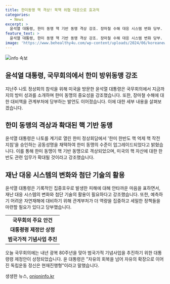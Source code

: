 ```yaml
---
title: 한미동맹 핵 격상! 북핵 위협 대응으로 효과적
categories:
  - News
excerpt: >
  윤석열 대통령, 한미 동맹 핵 기반 동맹 격상 강조. 장마철 수해 대응 시스템 변화 당부. 나토 회의 이후 한미 한반도 핵 억제 핵 작전 지침 채택으로 동맹 업그레이드. 특별재난 대응에 과학기술 활용 강조. 광복 80주년 기념사업 추진안 상정. 윤 대통령, 자유의 확장으로 현재진행형 독립운동 정신 강조.
feature_text: >
  윤석열 대통령, 한미 동맹 핵 기반 동맹 격상 강조. 장마철 수해 대응 시스템 변화 당부. 나토 회의 이후 한미 한반도 핵 억제 핵 작전 지침 채택으로 동맹 업그레이드. 특별재난 대응에 과학기술 활용 강조. 광복 80주년 기념사업 추진안 상정. 윤 대통령, 자유의 확장으로 현재진행형 독립운동 정신 강조.
image: 'https://www.behealthy4u.com/wp-content/uploads/2024/06/koreanews.jpg'
---
```


<p><img src="https://www.behealthy4u.com/wp-content/uploads/2024/06/koreanews.jpg" alt="info 속보" /></p>

<h2 data-ke-size="size26">윤석열 대통령, 국무회의에서 한미 방위동맹 강조</h2>

<p data-ke-size="size16">지난주 나토 정상회의 참석을 위해 미국을 방문한 윤석열 대통령은 국무회의에서 지금까지의 방미 성과를 소개하며 한미 동맹의 중요성을 강조했습니다. 또한, 장마철 수해에 대한 대비책을 관계부처에 당부하는 발언도 이어졌습니다. 이에 대한 세부 내용을 살펴보겠습니다.</p>

<h2 data-ke-size="size23">한미 동맹의 격상과 확대된 핵 기반 동맹</h2>

<p data-ke-size="size16">윤석열 대통령은 나토를 계기로 열린 한미 정상회담에서 '한미 한반도 핵 억제 핵 작전 지침'을 승인하는 공동성명을 채택하여 한미 동맹의 수준이 업그레이드되었다고 밝혔습니다. 이를 통해 한미 동맹이 핵 기반 동맹으로 격상되었으며, 미국의 핵 자산에 대한 한반도 관련 임무가 확대될 것이라고 강조했습니다.</p>

<h2 data-ke-size="size23">재난 대응 시스템의 변화와 첨단 기술의 활용</h2>

<p data-ke-size="size16">윤석열 대통령은 기록적인 집중호우로 발생한 피해에 대해 안타까운 마음을 표하면서, 재난 대응 시스템의 변화와 첨단 기술의 활용이 필요하다고 강조했습니다. 또한, 예측하기 어려운 자연재해에 대비하기 위해 관계부처가 더 역량을 집중하고 세밀한 정책들을 마련할 필요가 있다고 당부했습니다.</p>

<table>
    <tr>
        <td style="text-align: center; height: 17px;"><b>국무회의 주요 안건</b></td>
    </tr>
    <tr>
        <td style="text-align: center; height: 17px;"><b>대통령령 제정안 상정</b></td>
    </tr>
    <tr>
        <td style="text-align: center; height: 17px;"><b>범국가적 기념사업 추진</b></td>
    </tr>
</table>

<p data-ke-size="size16">오늘 국무회의에는 내년 광복 80주년을 맞아 범국가적 기념사업을 추진하기 위한 대통령령 제정안이 상정되었습니다. 윤 대통령은 "자유의 회복을 넘어 자유의 확장으로 이어진 독립운동 정신은 현재진행형"이라고 말했습니다.</p>
생생한 뉴스, <a href="https://onioninfo.kr" rel="dofollow">onioninfo.kr</a>


